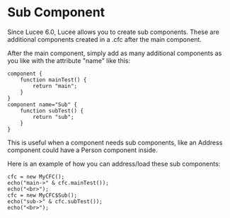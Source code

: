 <!--
{
  "title": "Sub Component",
  "id": "sub-component",
  "since": "6.0",
  "description": "Learn how to create and use sub components in Lucee. This guide demonstrates how to define additional components within a .cfc file, making it easier to organize related components. Examples include creating a main component with sub components, and how to address/load these sub components.",
  "keywords": [
    "CFML",
    "component",
    "sub-component",
    "Lucee"
  ]
}
-->

# Sub Component

Since Lucee 6.0, Lucee allows you to create sub components. These are additional components created in a .cfc after the main component.

After the main component, simply add as many additional components as you like with the attribute "name" like this:

```lucee
component {
    function mainTest() {
        return "main";
    }
}
component name="Sub" {
    function subTest() {
        return "sub";
    }
}
```

This is useful when a component needs sub components, like an Address component could have a Person component inside.

Here is an example of how you can address/load these sub components:

```lucee
cfc = new MyCFC();
echo("main->" & cfc.mainTest());
echo("<br>");
cfc = new MyCFC$Sub();
echo("sub->" & cfc.subTest());
echo("<br>");
```

